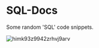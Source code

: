 # SQL-Docs
Some random 'SQL' code snippets.

![himk93z9942zrhvj9arv](https://github.com/vytautasmatukynas/SQL-Docs/assets/51360361/f8c513f3-a9f8-42ec-88e0-482b3ab7b58c)
